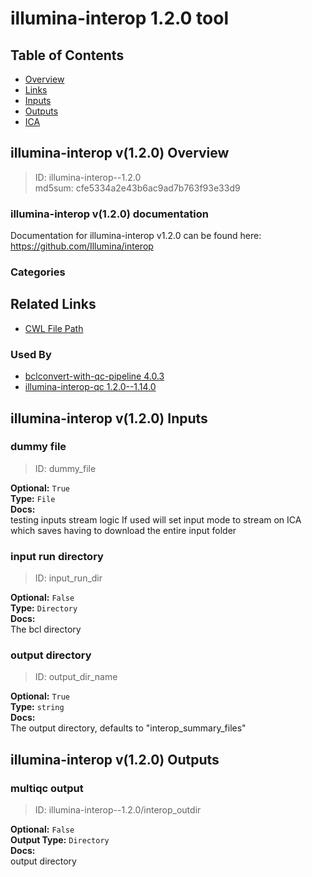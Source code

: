 
illumina-interop 1.2.0 tool
===========================

## Table of Contents
  
- [Overview](#illumina-interop-v120-overview)  
- [Links](#related-links)  
- [Inputs](#illumina-interop-v120-inputs)  
- [Outputs](#illumina-interop-v120-outputs)  
- [ICA](#ica)  


## illumina-interop v(1.2.0) Overview



  
> ID: illumina-interop--1.2.0  
> md5sum: cfe5334a2e43b6ac9ad7b763f93e33d9

### illumina-interop v(1.2.0) documentation
  
Documentation for illumina-interop v1.2.0 can be found here: https://github.com/Illumina/interop

### Categories
  


## Related Links
  
- [CWL File Path](../../../../../../tools/illumina-interop/1.2.0/illumina-interop__1.2.0.cwl)  


### Used By
  
- [bclconvert-with-qc-pipeline 4.0.3](../../../workflows/bclconvert-with-qc-pipeline/4.0.3/bclconvert-with-qc-pipeline__4.0.3.md)  
- [illumina-interop-qc 1.2.0--1.14.0](../../../workflows/illumina-interop-qc/1.2.0--1.14.0/illumina-interop-qc__1.2.0--1.14.0.md)  

  


## illumina-interop v(1.2.0) Inputs

### dummy file



  
> ID: dummy_file
  
**Optional:** `True`  
**Type:** `File`  
**Docs:**  
testing inputs stream logic
If used will set input mode to stream on ICA which
saves having to download the entire input folder


### input run directory



  
> ID: input_run_dir
  
**Optional:** `False`  
**Type:** `Directory`  
**Docs:**  
The bcl directory


### output directory



  
> ID: output_dir_name
  
**Optional:** `True`  
**Type:** `string`  
**Docs:**  
The output directory, defaults to "interop_summary_files"

  


## illumina-interop v(1.2.0) Outputs

### multiqc output



  
> ID: illumina-interop--1.2.0/interop_outdir  

  
**Optional:** `False`  
**Output Type:** `Directory`  
**Docs:**  
output directory
  

  

